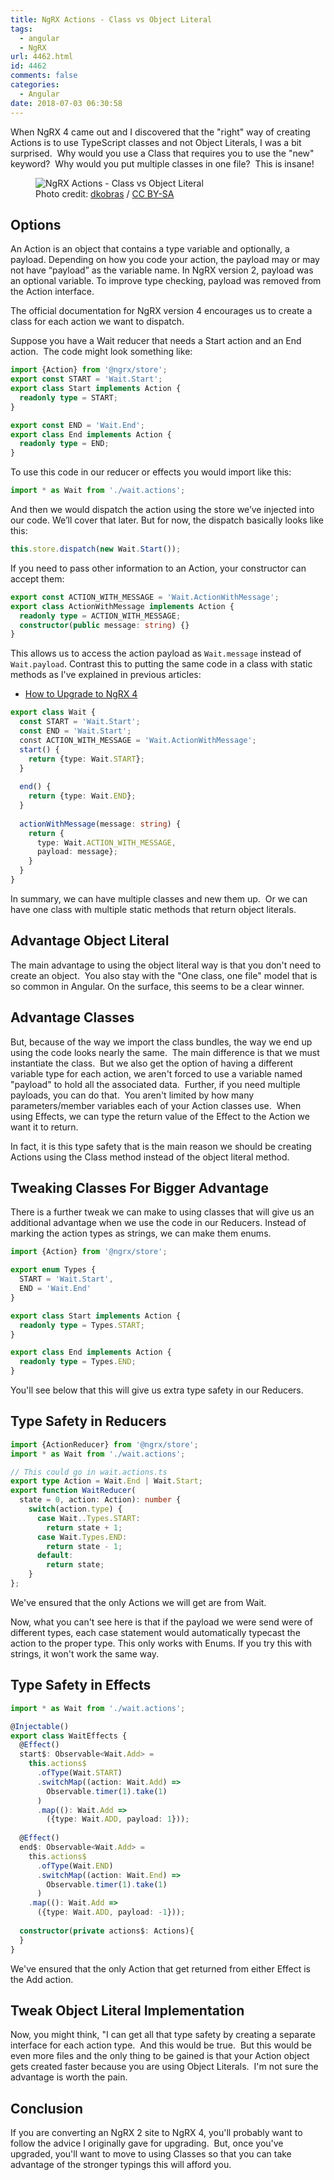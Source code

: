 ```yaml
---
title: NgRX Actions - Class vs Object Literal
tags:
  - angular
  - NgRX
url: 4462.html
id: 4462
comments: false
categories:
  - Angular
date: 2018-07-03 06:30:58
---
```


When NgRX 4 came out and I discovered that the "right" way of creating Actions is to use TypeScript classes and not Object Literals, I was a bit surprised.  Why would you use a Class that requires you to use the "new" keyword?  Why would you put multiple classes in one file?  This is insane! <figure>![](/uploads/2018/07/2018-07-04.png "NgRX Actions - Class vs Object Literal")<figcaption>Photo credit: [dkobras](//www.flickr.com/photos/dkobras/8342620023/) / [ CC BY-SA](//creativecommons.org/licenses/by-sa/2.0/)</figcaption></figure>

<!-- more --> 

Options
-------

An Action is an object that contains a type variable and optionally, a payload. Depending on how you code your action, the payload may or may not have “payload” as the variable name. In NgRX version 2, payload was an optional variable. To improve type checking, payload was removed from the Action interface. 

The official documentation for NgRX version 4 encourages us to create a class for each action we want to dispatch. 

Suppose you have a Wait reducer that needs a Start action and an End action.  The code might look something like:

``` typescript
import {Action} from '@ngrx/store';
export const START = 'Wait.Start';
export class Start implements Action {
  readonly type = START;
}

export const END = 'Wait.End';
export class End implements Action {
  readonly type = END;
}
```

To use this code in our reducer or effects you would import like this:

``` typescript
import * as Wait from './wait.actions';
```

And then we would dispatch the action using the store we’ve injected into our code. We’ll cover that later. But for now, the dispatch basically looks like this: 

``` typescript
this.store.dispatch(new Wait.Start());
```

If you need to pass other information to an Action, your constructor can accept them: 

``` typescript
export const ACTION_WITH_MESSAGE = 'Wait.ActionWithMessage';
export class ActionWithMessage implements Action {
  readonly type = ACTION_WITH_MESSAGE;
  constructor(public message: string) {}
}
```

This allows us to access the action payload as `Wait.message` instead of `Wait.payload`. Contrast this to putting the same code in a class with static methods as I've explained in previous articles:

*   [How to Upgrade to NgRX 4](/how-to-upgrade-ngrx-to-4-x/)

``` typescript
export class Wait {
  const START = 'Wait.Start';
  const END = 'Wait.Start';
  const ACTION_WITH_MESSAGE = 'Wait.ActionWithMessage';    
  start() {
    return {type: Wait.START};
  }
  
  end() {
    return {type: Wait.END};
  }
  
  actionWithMessage(message: string) {
    return {
      type: Wait.ACTION_WITH_MESSAGE,
      payload: message};
    }
  }
}
```
  
In summary, we can have multiple classes and new them up.  Or we can have one class with multiple static methods that return object literals.

Advantage Object Literal
------------------------

The main advantage to using the object literal way is that you don't need to create an object.  You also stay with the "One class, one file" model that is so common in Angular. On the surface, this seems to be a clear winner.

Advantage Classes
-----------------

But, because of the way we import the class bundles, the way we end up using the code looks nearly the same.  The main difference is that we must instantiate the class.  But we also get the option of having a different variable type for each action, we aren't forced to use a variable named "payload" to hold all the associated data.  Further, if you need multiple payloads, you can do that.  You aren't limited by how many parameters/member variables each of your Action classes use.  When using Effects, we can type the return value of the Effect to the Action we want it to return. 

In fact, it is this type safety that is the main reason we should be creating Actions using the Class method instead of the object literal method.

Tweaking Classes For Bigger Advantage
-------------------------------------

There is a further tweak we can make to using classes that will give us an additional advantage when we use the code in our Reducers. Instead of marking the action types as strings, we can make them enums.

``` typescript
import {Action} from '@ngrx/store';

export enum Types {
  START = 'Wait.Start',
  END = 'Wait.End'
}

export class Start implements Action {
  readonly type = Types.START;
}

export class End implements Action {
  readonly type = Types.END;
}
```

You'll see below that this will give us extra type safety in our Reducers.

Type Safety in Reducers
-----------------------

``` typescript
import {ActionReducer} from '@ngrx/store';
import * as Wait from './wait.actions';

// This could go in wait.actions.ts
export type Action = Wait.End | Wait.Start;
export function WaitReducer(
  state = 0, action: Action): number {
    switch(action.type) {
      case Wait..Types.START:
        return state + 1;
      case Wait.Types.END:
        return state - 1;
      default:
        return state;
    }
};
```

We've ensured that the only Actions we will get are from Wait.

Now, what you can't see here is that if the payload we were send were of different types, each case statement would automatically typecast the action to the proper type.  This only works with Enums.  If you try this with strings, it won't work the same way.

Type Safety in Effects
----------------------

``` typescript
import * as Wait from './wait.actions';

@Injectable()
export class WaitEffects {
  @Effect()
  start$: Observable<Wait.Add> =
    this.actions$
      .ofType(Wait.START)
      .switchMap((action: Wait.Add) =>
        Observable.timer(1).take(1)
      )
      .map((): Wait.Add =>
        ({type: Wait.ADD, payload: 1}));
        
  @Effect()
  end$: Observable<Wait.Add> =
    this.actions$
      .ofType(Wait.END)
      .switchMap((action: Wait.End) =>
        Observable.timer(1).take(1)
      )
    .map((): Wait.Add =>
      ({type: Wait.ADD, payload: -1}));
    
  constructor(private actions$: Actions){
  }
}
```

We've ensured that the only Action that get returned from either Effect is the Add action.

Tweak Object Literal Implementation
-----------------------------------

Now, you might think, "I can get all that type safety by creating a separate interface for each action type.  And this would be true.  But this would be even more files and the only thing to be gained is that your Action object gets created faster because you are using Object Literals.  I'm not sure the advantage is worth the pain.

Conclusion
----------

If you are converting an NgRX 2 site to NgRX 4, you'll probably want to follow the advice I originally gave for upgrading.  But, once you've upgraded, you'll want to move to using Classes so that you can take advantage of the stronger typings this will afford you.
